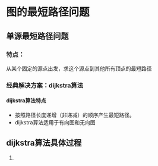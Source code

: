 # 图的最短路径问题

## 单源最短路径问题

### 特点：

从某个固定的源点出发，求这个源点到其他所有顶点的最短路径

### 经典解决方案：dijkstra算法

#### dijkstra算法特点

- 按照路径长度递增（非递减）的顺序产生最短路径。
- dijkstra算法适用于有向图和无向图

## dijkstra算法具体过程

1. 